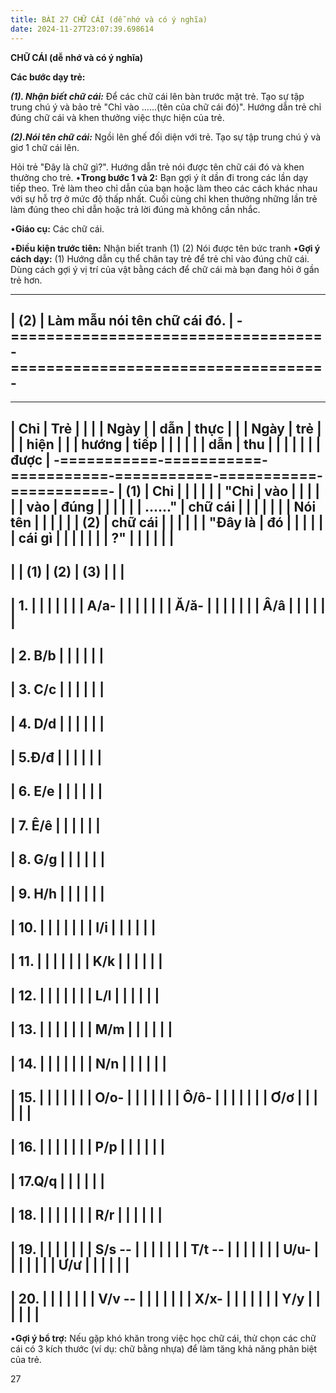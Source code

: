 ```yaml
---
title: BÀI 27 CHỮ CÁI (dễ nhớ và có ý nghĩa)
date: 2024-11-27T23:07:39.698614
---
```


**CHỮ CÁI (dễ nhớ và có ý nghĩa)**

**Các bước dạy trẻ:**

***(1). Nhận biết chữ cái:*** Để các chữ cái lên bàn trước mặt trẻ.
Tạo sự tập trung chú ý và bảo trẻ "Chỉ vào ......(tên của chữ cái
đó)". Hướng dẫn trẻ chỉ đúng chữ cái và khen thưởng việc thực hiện của
trẻ.

***(2).Nói tên chữ cái:*** Ngồi lên ghế đối diện với trẻ. Tạo sự tập
trung chú ý và giơ 1 chữ cái lên.

Hỏi trẻ "Đây là chữ gì?". Hướng dẫn trẻ nói được tên chữ cái đó và
khen thưởng cho trẻ. •**Trong bước 1 và 2:** Bạn gợi ý ít dần đi trong
các lần dạy tiếp theo. Trẻ làm theo chỉ dẫn của bạn hoặc làm theo các
cách khác nhau với sự hỗ trợ ở mức độ thấp nhất. Cuối cùng chỉ khen
thưởng những lần trẻ làm đúng theo chỉ dẫn hoặc trả lời đúng mà không
cần nhắc.

•**Giáo cụ:** Các chữ cái.

•**Điều kiện trước tiên:**
Nhận biết tranh (1)
(2) Nói được tên bức tranh
•**Gợi ý cách dạy:**
(1) Hướng dẫn cụ thể chân tay trẻ để trẻ chỉ vào đúng chữ cái. Dùng
cách gợi ý vị trí của vật bằng cách để chữ cái mà bạn đang hỏi ở gần
trẻ hơn.

-------------------------------------------------------------------------
| (2)                             | Làm mẫu nói tên chữ cái đó.     |
-===================================-===================================-
-------------------------------------------------------------------------

-------------------------------------------------------------------------
| **Chỉ     | **Trẻ     |           |           |         | **Ngày  |
| dẫn**     | thực      |           |           | **Ngày** | trẻ     |
|           | hiện**    |           |           | **hướng | tiếp    |
|           |           |           |           | dẫn**   | thu     |
|           |           |           |           |           | được**  |
-===========-===========-===========-===========-===========-===========-
| **(1)   | **Chỉ   |           |           |           |           |
| "Chỉ    | vào     |           |           |           |           |
| vào     | đúng    |           |           |           |           |
| ......"** | chữ cái |           |           |           |           |
|           | Nói tên |           |           |           |           |
| **(2)     | chữ cái |           |           |           |           |
| "Đây là   | đó**    |           |           |           |           |
| cái gì    |           |           |           |           |           |
| ?"**      |           |           |           |           |           |
-------------------------------------------------------------------------
|           | **(1)**   | **(2)**   | **(3)**   |           |           |
-------------------------------------------------------------------------
| 1.     |           |           |           |           |           |
| A/a-    |           |           |           |           |           |
| Ă/ă-    |           |           |           |           |           |
| Â/â     |           |           |           |           |           |
-------------------------------------------------------------------------
| 2. B/b |           |           |           |           |           |
-------------------------------------------------------------------------
| 3. C/c |           |           |           |           |           |
-------------------------------------------------------------------------
| 4. D/d |           |           |           |           |           |
-------------------------------------------------------------------------
| 5.Đ/đ   |           |           |           |           |           |
-------------------------------------------------------------------------
| 6. E/e |           |           |           |           |           |
-------------------------------------------------------------------------
| 7. Ê/ê |           |           |           |           |           |
-------------------------------------------------------------------------
| 8. G/g |           |           |           |           |           |
-------------------------------------------------------------------------
| 9. H/h |           |           |           |           |           |
-------------------------------------------------------------------------
| 10.    |           |           |           |           |           |
| I/i     |           |           |           |           |           |
-------------------------------------------------------------------------
| 11.    |           |           |           |           |           |
| K/k     |           |           |           |           |           |
-------------------------------------------------------------------------
| 12.    |           |           |           |           |           |
| L/l     |           |           |           |           |           |
-------------------------------------------------------------------------
| 13.    |           |           |           |           |           |
| M/m     |           |           |           |           |           |
-------------------------------------------------------------------------
| 14.    |           |           |           |           |           |
| N/n     |           |           |           |           |           |
-------------------------------------------------------------------------
| 15.    |           |           |           |           |           |
| O/o-    |           |           |           |           |           |
| Ô/ô-    |           |           |           |           |           |
| Ơ/ơ     |           |           |           |           |           |
-------------------------------------------------------------------------
| 16.    |           |           |           |           |           |
| P/p     |           |           |           |           |           |
-------------------------------------------------------------------------
| 17.Q/q  |           |           |           |           |           |
-------------------------------------------------------------------------
| 18.    |           |           |           |           |           |
| R/r     |           |           |           |           |           |
-------------------------------------------------------------------------
| 19.    |           |           |           |           |           |
| S/s --  |           |           |           |           |           |
| T/t --  |           |           |           |           |           |
| U/u-    |           |           |           |           |           |
| Ư/ư     |           |           |           |           |           |
-------------------------------------------------------------------------
| 20.    |           |           |           |           |           |
| V/v --  |           |           |           |           |           |
| X/x-    |           |           |           |           |           |
| Y/y     |           |           |           |           |           |
-------------------------------------------------------------------------

•**Gợi ý bổ trợ:** Nếu gặp khó khăn trong việc học chữ cái, thử chọn
các chữ cái có 3 kích thước (ví dụ: chữ bằng nhựa) để làm tăng khả
năng phân biệt của trẻ.

27

